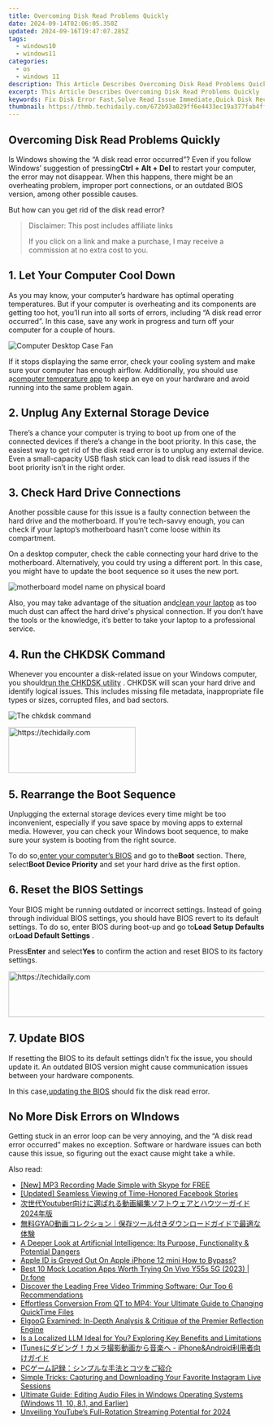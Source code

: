 ```yaml
---
title: Overcoming Disk Read Problems Quickly
date: 2024-09-14T02:06:05.350Z
updated: 2024-09-16T19:47:07.285Z
tags:
  - windows10
  - windows11
categories:
  - os
  - windows 11
description: This Article Describes Overcoming Disk Read Problems Quickly
excerpt: This Article Describes Overcoming Disk Read Problems Quickly
keywords: Fix Disk Error Fast,Solve Read Issue Immediate,Quick Disk Recovery,Address HDD Slowdown Swiftly,Stop Disk Access Delay,Rush Data Drive Repair,Accelerate Spin-Up Speedy
thumbnail: https://thmb.techidaily.com/672b93a029ff6e4433ec19a377fab4ffa2a67286a950d0a63433c57fd863da90.jpg
---
```


## Overcoming Disk Read Problems Quickly

 Is Windows showing the “A disk read error occurred”? Even if you follow Windows’ suggestion of pressing**Ctrl + Alt + Del** to restart your computer, the error may not disappear. When this happens, there might be an overheating problem, improper port connections, or an outdated BIOS version, among other possible causes.

But how can you get rid of the disk read error?

>  Disclaimer: This post includes affiliate links
>
>  If you click on a link and make a purchase, I may receive a commission at no extra cost to you.
>

## 1\. Let Your Computer Cool Down

 As you may know, your computer’s hardware has optimal operating temperatures. But if your computer is overheating and its components are getting too hot, you’ll run into all sorts of errors, including “A disk read error occurred”. In this case, save any work in progress and turn off your computer for a couple of hours.

![Computer Desktop Case Fan](https://static1.makeuseofimages.com/wordpress/wp-content/uploads/2022/06/Computer-Desktop-Case-Fan.jpg)

 If it stops displaying the same error, check your cooling system and make sure your computer has enough airflow. Additionally, you should use a[computer temperature app](https://www.makeuseof.com/tag/3-laptop-computer-temperature-monitor-apps-save-hard-drive/) to keep an eye on your hardware and avoid running into the same problem again.

## 2\. Unplug Any External Storage Device

 There’s a chance your computer is trying to boot up from one of the connected devices if there’s a change in the boot priority. In this case, the easiest way to get rid of the disk read error is to unplug any external device. Even a small-capacity USB flash stick can lead to disk read issues if the boot priority isn’t in the right order.

## 3\. Check Hard Drive Connections

 Another possible cause for this issue is a faulty connection between the hard drive and the motherboard. If you’re tech-savvy enough, you can check if your laptop’s motherboard hasn’t come loose within its compartment.

 On a desktop computer, check the cable connecting your hard drive to the motherboard. Alternatively, you could try using a different port. In this case, you might have to update the boot sequence so it uses the new port.

![motherboard model name on physical board](https://static1.makeuseofimages.com/wordpress/wp-content/uploads/2021/04/motherboard-model-name-on-physical-board-2.jpg)

 Also, you may take advantage of the situation and[clean your laptop](https://www.makeuseof.com/cleaning-tricks-to-make-your-laptop-look-like-new/) as too much dust can affect the hard drive's physical connection. If you don’t have the tools or the knowledge, it’s better to take your laptop to a professional service.

## 4\. Run the CHKDSK Command

 Whenever you encounter a disk-related issue on your Windows computer, you should[run the CHKDSK utility](https://www.makeuseof.com/sir-mini-how-to-run-chkdsk-in-windows-10/) . CHKDSK will scan your hard drive and identify logical issues. This includes missing file metadata, inappropriate file types or sizes, corrupted files, and bad sectors.

![The chkdsk command](https://static1.makeuseofimages.com/wordpress/wp-content/uploads/2023/06/chkdsk-command.jpg)

<!-- affiliate ads begin -->
<a href="https://aligracehair.sjv.io/c/5597632/2115914/19272" target="_top" id="2115914">
  <img src="//a.impactradius-go.com/display-ad/19272-2115914" border="0" alt="https://techidaily.com" width="250" height="90"/>
</a>
<img height="0" width="0" src="https://aligracehair.sjv.io/i/5597632/2115914/19272" style="position:absolute;visibility:hidden;" border="0" />
<!-- affiliate ads end -->

## 5\. Rearrange the Boot Sequence

 Unplugging the external storage devices every time might be too inconvenient, especially if you save space by moving apps to external media. However, you can check your Windows boot sequence, to make sure your system is booting from the right source.

 To do so,[enter your computer’s BIOS](https://www.makeuseof.com/tag/enter-bios-computer/) and go to the**Boot** section. There, select**Boot Device Priority** and set your hard drive as the first option.

## 6\. Reset the BIOS Settings

 Your BIOS might be running outdated or incorrect settings. Instead of going through individual BIOS settings, you should have BIOS revert to its default settings. To do so, enter BIOS during boot-up and go to**Load Setup Defaults** or**Load Default Settings** .

 Press**Enter** and select**Yes** to confirm the action and reset BIOS to its factory settings.

<!-- affiliate ads begin -->
<a href="https://ephamedtechinc.pxf.io/c/5597632/2137208/26400" target="_top" id="2137208">
  <img src="//a.impactradius-go.com/display-ad/26400-2137208" border="0" alt="https://techidaily.com" width="728" height="90"/>
</a>
<img height="0" width="0" src="https://ephamedtechinc.pxf.io/i/5597632/2137208/26400" style="position:absolute;visibility:hidden;" border="0" />
<!-- affiliate ads end -->

## 7\. Update BIOS

 If resetting the BIOS to its default settings didn’t fix the issue, you should update it. An outdated BIOS version might cause communication issues between your hardware components.

 In this case,[updating the BIOS](https://www.makeuseof.com/tag/update-uefi-bios-windows/) should fix the disk read error.

## No More Disk Errors on WIndows

 Getting stuck in an error loop can be very annoying, and the “A disk read error occurred” makes no exception. Software or hardware issues can both cause this issue, so figuring out the exact cause might take a while.

<ins class="adsbygoogle"
     style="display:block"
     data-ad-format="autorelaxed"
     data-ad-client="ca-pub-7571918770474297"
     data-ad-slot="1223367746"></ins>

<ins class="adsbygoogle"
     style="display:block"
     data-ad-client="ca-pub-7571918770474297"
     data-ad-slot="8358498916"
     data-ad-format="auto"
     data-full-width-responsive="true"></ins>

<span class="atpl-alsoreadstyle">Also read:</span>
<div><ul>
<li><a href="https://digital-screen-recording.techidaily.com/new-mp3-recording-made-simple-with-skype-for-free/"><u>[New] MP3 Recording Made Simple with Skype for FREE</u></a></li>
<li><a href="https://facebook-video-recording.techidaily.com/updated-seamless-viewing-of-time-honored-facebook-stories/"><u>[Updated] Seamless Viewing of Time-Honored Facebook Stories</u></a></li>
<li><a href="https://win11.techidaily.com/youtuber2024/"><u>次世代Youtuber向けに選ばれる動画編集ソフトウェアとハウツーガイド2024年版</u></a></li>
<li><a href="https://some-guidance.techidaily.com/gyao/"><u>無料GYAO動画コレクション｜保存ツール付きダウンロードガイドで最適な体験</u></a></li>
<li><a href="https://tech-revival.techidaily.com/a-deeper-look-at-artificnial-intelligence-its-purpose-functionality-and-potential-dangers/"><u>A Deeper Look at Artificnial Intelligence: Its Purpose, Functionality & Potential Dangers</u></a></li>
<li><a href="https://apple-account.techidaily.com/apple-id-is-greyed-out-on-apple-iphone-12-mini-how-to-bypass-by-drfone-ios/"><u>Apple ID is Greyed Out On Apple iPhone 12 mini How to Bypass?</u></a></li>
<li><a href="https://fake-location.techidaily.com/best-10-mock-location-apps-worth-trying-on-vivo-y55s-5g-2023-drfone-by-drfone-virtual-android/"><u>Best 10 Mock Location Apps Worth Trying On Vivo Y55s 5G (2023) | Dr.fone</u></a></li>
<li><a href="https://win11.techidaily.com/discover-the-leading-free-video-trimming-software-our-top-6-recommendations/"><u>Discover the Leading Free Video Trimming Software: Our Top 6 Recommendations</u></a></li>
<li><a href="https://win11.techidaily.com/effortless-conversion-from-qt-to-mp4-your-ultimate-guide-to-changing-quicktime-files/"><u>Effortless Conversion From QT to MP4: Your Ultimate Guide to Changing QuickTime Files</u></a></li>
<li><a href="https://buynow-info.techidaily.com/elgoog-examined-in-depth-analysis-and-critique-of-the-premier-reflection-engine/"><u>ElgooG Examined: In-Depth Analysis & Critique of the Premier Reflection Engine</u></a></li>
<li><a href="https://tech-haven.techidaily.com/is-a-localized-llm-ideal-for-you-exploring-key-benefits-and-limitations/"><u>Is a Localized LLM Ideal for You? Exploring Key Benefits and Limitations</u></a></li>
<li><a href="https://win11.techidaily.com/itunes-iphoneandandroid/"><u>ITunesにダビング！カメラ撮影動画から音楽へ - iPhone&Android利用者向けガイド</u></a></li>
<li><a href="https://win11.techidaily.com/1726030325875-pc/"><u>PCゲーム記録：シンプルな手法とコツをご紹介</u></a></li>
<li><a href="https://win11.techidaily.com/simple-tricks-capturing-and-downloading-your-favorite-instagram-live-sessions/"><u>Simple Tricks: Capturing and Downloading Your Favorite Instagram Live Sessions</u></a></li>
<li><a href="https://win11.techidaily.com/ultimate-guide-editing-audio-files-in-windows-operating-systems-windows-11-10-81-and-earlier/"><u>Ultimate Guide: Editing Audio Files in Windows Operating Systems (Windows 11, 10, 8.1, and Earlier)</u></a></li>
<li><a href="https://facebook-video-footage.techidaily.com/unveiling-youtubes-full-rotation-streaming-potential-for-2024/"><u>Unveiling YouTube’s Full-Rotation Streaming Potential for 2024</u></a></li>
</ul></div>

